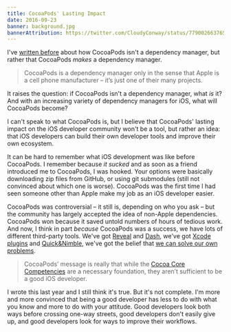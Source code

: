 ```yaml
---
title: CocoaPods' Lasting Impact
date: 2016-09-23
banner: background.jpg
bannerAttribution: https://twitter.com/CloudyConway/status/779002663765700608
---
```


I've [written before](https://ashfurrow.com/blog/building-online-communities/) about how CocoaPods isn't a dependency manager, but rather that CocoaPods _makes_ a dependency manager.

> CocoaPods is a dependency manager only in the sense that Apple is a cell phone manufacturer – it’s just one of their many projects.

It raises the question: if CocoaPods isn't a dependency manager, what _is_ it? And with an increasing variety of dependency managers for iOS, what will CocoaPods become?

I can't speak to what CocoaPods is, but I believe that CocoaPods' lasting impact on the iOS developer community won't be a tool, but rather an idea: that iOS developers can build their own developer tools and improve their own ecosystem.

It can be hard to remember what iOS development was like before CocoaPods. I remember because _it sucked_ and as soon as a friend introduced me to CocoaPods, I was hooked. Your options were basically downloading zip files from GitHub, or using git submodules (still not convinced about which one is worse). CocoaPods was the first time I had seen someone other than Apple make my job as an iOS developer easier.

CocoaPods was controversial – it still is, depending on who you ask – but the community has largely accepted the idea of non-Apple dependencies. CocoaPods won because it saved untold numbers of hours of tedious work. And now, I think in part _because_ CocoaPods was a success, we have lots of different third-party tools. We've got [Reveal](https://revealapp.com) and [Dash](https://kapeli.com/dash), we've got [Xcode plugins](http://alcatraz.io) and [Quick&Nimble](https://github.com/Quick), we've got the belief that [we can solve our own problems](https://speakerdeck.com/jpsim/fixing-the-swift-tooling-problem).

> CocoaPods’ message is really that while the [Cocoa Core Competencies](https://developer.apple.com/library/ios/documentation/General/Conceptual/DevPedia-CocoaCore/) are a necessary foundation, they aren’t sufficient to be a good iOS developer.

I wrote this last year and I still think it's true. But it's not complete. I'm more and more convinced that being a good developer has less to do with what you know and more to do with your attitude. Good developers look both ways before crossing one-way streets, good developers don't easily give up, and good developers look for ways to improve their workflows.
